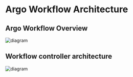 # Argo Workflow Architecture

## Argo Workflow Overview

![diagram](assets/overview.jpeg)

## Workflow controller architecture

![diagram](assets/architecture.jpeg)
